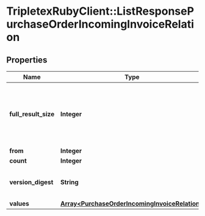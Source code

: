 # TripletexRubyClient::ListResponsePurchaseOrderIncomingInvoiceRelation

## Properties
Name | Type | Description | Notes
------------ | ------------- | ------------- | -------------
**full_result_size** | **Integer** | [DEPRECATED] Indicates whether there are more values available. Note: The value is not exact | [optional] 
**from** | **Integer** |  | [optional] 
**count** | **Integer** |  | [optional] 
**version_digest** | **String** | Used to know if the paginated list has changed. | [optional] 
**values** | [**Array&lt;PurchaseOrderIncomingInvoiceRelation&gt;**](PurchaseOrderIncomingInvoiceRelation.md) |  | [optional] 


